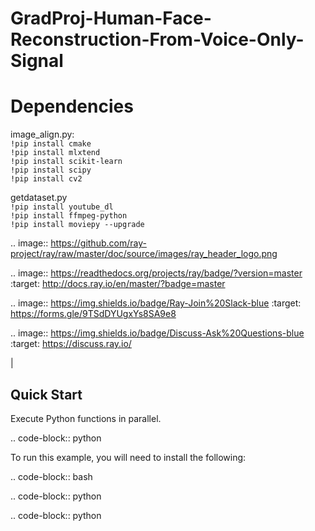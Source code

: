 # GradProj-Human-Face-Reconstruction-From-Voice-Only-Signal  

# Dependencies  
image_align.py:  
`!pip install cmake`  
`!pip install mlxtend`  
`!pip install scikit-learn`  
`!pip install scipy`  
`!pip install cv2`  

getdataset.py  
`!pip install youtube_dl`  
`!pip install ffmpeg-python `  
`!pip install moviepy --upgrade`  


.. image:: https://github.com/ray-project/ray/raw/master/doc/source/images/ray_header_logo.png

.. image:: https://readthedocs.org/projects/ray/badge/?version=master
    :target: http://docs.ray.io/en/master/?badge=master

.. image:: https://img.shields.io/badge/Ray-Join%20Slack-blue
    :target: https://forms.gle/9TSdDYUgxYs8SA9e8

.. image:: https://img.shields.io/badge/Discuss-Ask%20Questions-blue
    :target: https://discuss.ray.io/

|





Quick Start
-----------

Execute Python functions in parallel.

.. code-block:: python




To run this example, you will need to install the following:

.. code-block:: bash



.. code-block:: python



.. code-block:: python

    
